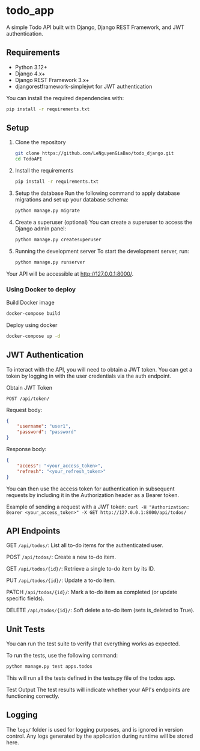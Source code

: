 # todo_app

A simple Todo API built with Django, Django REST Framework, and JWT authentication.

## Requirements

- Python 3.12+
- Django 4.x+
- Django REST Framework 3.x+
- djangorestframework-simplejwt for JWT authentication

You can install the required dependencies with:

```bash
pip install -r requirements.txt
```

## Setup
1. Clone the repository
    ```bash
    git clone https://github.com/LeNguyenGiaBao/todo_django.git
    cd TodoAPI
    ```

2. Install the requirements

    ```bash
    pip install -r requirements.txt
    ```

3. Setup the database
Run the following command to apply database migrations and set up your database schema:

    ```bash
    python manage.py migrate
    ```

4. Create a superuser (optional)
You can create a superuser to access the Django admin panel:

    ```bash
    python manage.py createsuperuser
    ```

5. Running the development server
To start the development server, run:

    ```bash
    python manage.py runserver
    ```
Your API will be accessible at http://127.0.0.1:8000/.


### Using Docker to deploy

Build Docker image
```bash
docker-compose build
```

Deploy using docker

```bash
docker-compose up -d
```

## JWT Authentication
To interact with the API, you will need to obtain a JWT token. You can get a token by logging in with the user credentials via the auth endpoint.

Obtain JWT Token

`POST /api/token/`

Request body:

```json
{
    "username": "user1",
    "password": "password"
}
```
Response body:

```json
{
    "access": "<your_access_token>",
    "refresh": "<your_refresh_token>"
}
```
You can then use the access token for authentication in subsequent requests by including it in the Authorization header as a Bearer token.

Example of sending a request with a JWT token:
`curl -H "Authorization: Bearer <your_access_token>" -X GET http://127.0.0.1:8000/api/todos/`

## API Endpoints
GET `/api/todos/`: List all to-do items for the authenticated user.

POST `/api/todos/`: Create a new to-do item.

GET `/api/todos/{id}/`: Retrieve a single to-do item by its ID.

PUT `/api/todos/{id}/`: Update a to-do item.

PATCH `/api/todos/{id}/`: Mark a to-do item as completed (or update specific fields).

DELETE `/api/todos/{id}/`: Soft delete a to-do item (sets is_deleted to True).


## Unit Tests
You can run the test suite to verify that everything works as expected.

To run the tests, use the following command:

```bash
python manage.py test apps.todos
```

This will run all the tests defined in the tests.py file of the todos app.

Test Output
The test results will indicate whether your API's endpoints are functioning correctly. 

## Logging
The `logs/` folder is used for logging purposes, and is ignored in version control. Any logs generated by the application during runtime will be stored here.